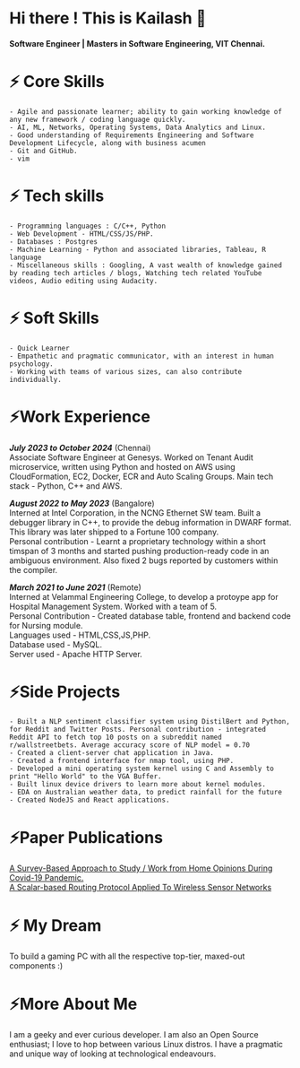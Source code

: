 # Hi there ! This is Kailash 👋 
#### Software Engineer | Masters in Software Engineering, VIT Chennai.

# ⚡ Core Skills
    - Agile and passionate learner; ability to gain working knowledge of any new framework / coding language quickly.
    - AI, ML, Networks, Operating Systems, Data Analytics and Linux.
    - Good understanding of Requirements Engineering and Software Development Lifecycle, along with business acumen
    - Git and GitHub.
    - vim 
    
# ⚡ Tech skills
    - Programming languages : C/C++, Python
    - Web Development - HTML/CSS/JS/PHP.
    - Databases : Postgres
    - Machine Learning - Python and associated libraries, Tableau, R language
    - Miscellaneous skills : Googling, A vast wealth of knowledge gained by reading tech articles / blogs, Watching tech related YouTube videos, Audio editing using Audacity.

# ⚡ Soft Skills
    - Quick Learner
    - Empathetic and pragmatic communicator, with an interest in human psychology.
    - Working with teams of various sizes, can also contribute individually.

# ⚡Work Experience
***July 2023 to October 2024*** (Chennai) <br> Associate Software Engineer at Genesys. Worked on Tenant Audit microservice, written using Python and hosted on AWS using CloudFormation, EC2, Docker, ECR and Auto Scaling Groups. Main tech stack - Python, C++ and AWS.

***August 2022 to May 2023*** (Bangalore) <br> Interned at Intel Corporation, in the NCNG Ethernet SW team. Built a debugger library in C++, to provide the debug information in DWARF format. <br> This library was later shipped to a Fortune 100 company. <br> Personal contribution - Learnt a proprietary technology within a short timspan of 3 months and started pushing production-ready code in an ambiguous environment. Also fixed 2 bugs reported by customers within the compiler.

***March 2021 to June 2021*** (Remote) <br> Interned at Velammal Engineering College, to develop a protoype app for Hospital Management System. Worked with a team of 5.<br> Personal Contribution - Created database table, frontend and backend code for Nursing module. <br>Languages used - HTML,CSS,JS,PHP.<br>Database used - MySQL.<br>Server used - Apache HTTP Server.

# ⚡Side Projects
 
    - Built a NLP sentiment classifier system using DistilBert and Python, for Reddit and Twitter Posts. Personal contribution - integrated Reddit API to fetch top 10 posts on a subreddit named r/wallstreetbets. Average accuracy score of NLP model = 0.70
    - Created a client-server chat application in Java.
    - Created a frontend interface for nmap tool, using PHP.
    - Developed a mini operating system kernel using C and Assembly to print "Hello World" to the VGA Buffer.
    - Built linux device drivers to learn more about kernel modules.
    - EDA on Australian weather data, to predict rainfall for the future
    - Created NodeJS and React applications.
    
# ⚡Paper Publications

<a href="https://www.researchgate.net/publication/358197630_A_Survey-Based_Approach_to_Study_Work_from_Home_Opinions_During_Covid-19_Pandemic">A Survey-Based Approach to Study / Work from Home Opinions During Covid-19 Pandemic.</a>
<br>
<a href="https://www.ijeast.com/papers/69-72,Tesma512,IJEAST.pdf">A Scalar-based Routing Protocol
Applied To Wireless Sensor Networks</a>

# ⚡ My Dream

To build a gaming PC with all the respective top-tier, maxed-out components :) 

# ⚡More About Me

I am a geeky and ever curious developer. I am also an Open Source enthusiast; I love to hop between various Linux distros. I have a pragmatic and unique way of looking at technological endeavours.
